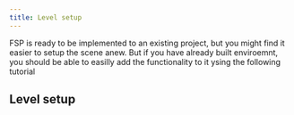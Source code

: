 ```yaml
---
title: Level setup
---
```


FSP is ready to be implemented to an existing project, but you might find it easier to setup the scene anew. But if you have already built enviroemnt, you should be able to easilly add the functionality to it ysing the following tutorial

## Level setup

